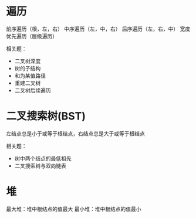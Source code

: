 # 遍历
前序遍历（根，左，右）
中序遍历（左，中，右）
后序遍历（左，右，中）
宽度优先遍历（层级遍历）

相关题：
  - 二叉树深度
  - 树的子结构
  - 和为某值路径
  - 重建二叉树
  - 二叉树后续遍历


# 二叉搜索树(BST)
左结点总是小于或等于根结点，右结点总是大于或等于根结点

相关题：
  - 树中两个结点的最低祖先
  - 二叉搜索树与双向链表
# 堆
最大堆：堆中根结点的值最大
最小堆：堆中根结点的值最小